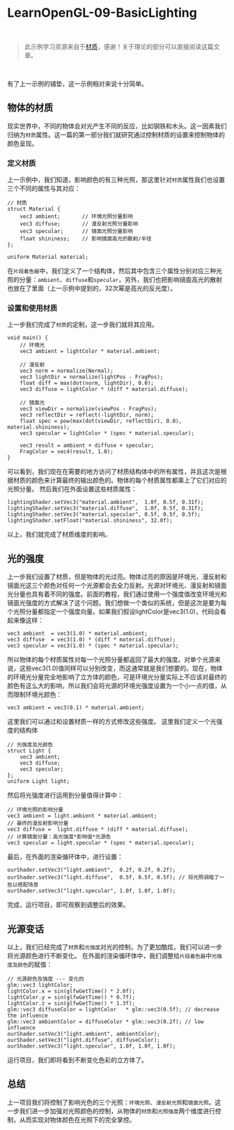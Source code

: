# LearnOpenGL-09-BasicLighting

<br/>

>  此示例学习资源来自于[材质](https://learnopengl-cn.github.io/02%20Lighting/03%20Materials/)，感谢！关于理论的部分可以直接阅读这篇文章。
<br/>

有了上一示例的铺垫，这一示例相对来说十分简单。

## 物体的材质
现实世界中，不同的物体会对光产生不同的反应，比如钢铁和木头。这一因素我们归纳为`材质`属性。这一篇的第一部分我们就研究通过控制材质的设置来控制物体的颜色呈现。

### 定义材质
上一示例中，我们知道，影响颜色的有三种光照，那这里针对`材质`属性我们也设置三个不同的属性与其对应：
```
// 材质
struct Material {
    vec3 ambient;       // 环境光照分量影响
    vec3 diffuse;       // 漫反射光照分量影响
    vec3 specular;      // 镜面光照分量影响
    float shininess;    // 影响镜面高光的散射/半径
};

uniform Material material;
```
在`片段着色器`中，我们定义了一个结构体，然后其中包含三个属性分别对应三种光照的分量：`ambient`、`diffuse`和`specular`，另外，我们也把影响镜面高光的散射也放在了里面（上一示例中提到的，32次幂是高光的反光度）。

### 设置和使用材质
上一步我们完成了`材质`的定制，这一步我们就将其应用。
```
void main() {    
    // 环境光
    vec3 ambient = lightColor * material.ambient;

    // 漫反射 
    vec3 norm = normalize(Normal);
    vec3 lightDir = normalize(lightPos - FragPos);
    float diff = max(dot(norm, lightDir), 0.0);
    vec3 diffuse = lightColor * (diff * material.diffuse);

    // 镜面光
    vec3 viewDir = normalize(viewPos - FragPos);
    vec3 reflectDir = reflect(-lightDir, norm);  
    float spec = pow(max(dot(viewDir, reflectDir), 0.0), material.shininess);
    vec3 specular = lightColor * (spec * material.specular);  

    vec3 result = ambient + diffuse + specular;
    FragColor = vec4(result, 1.0);
}
```
可以看到，我们现在在需要的地方访问了材质结构体中的所有属性，并且这次是根据材质的颜色来计算最终的输出颜色的。物体的每个材质属性都乘上了它们对应的光照分量。
然后我们在外面设置这些材质属性：
```
lightingShader.setVec3("material.ambient",  1.0f, 0.5f, 0.31f);
lightingShader.setVec3("material.diffuse",  1.0f, 0.5f, 0.31f);
lightingShader.setVec3("material.specular", 0.5f, 0.5f, 0.5f);
lightingShader.setFloat("material.shininess", 32.0f);
```
以上，我们就完成了材质维度的影响。

## 光的强度
上一步我们设置了材质，但是物体的光过亮。物体过亮的原因是环境光、漫反射和镜面光这三个颜色对任何一个光源都会去全力反射。光源对环境光、漫反射和镜面光分量也具有着不同的强度。前面的教程，我们通过使用一个强度值改变环境光和镜面光强度的方式解决了这个问题。我们想做一个类似的系统，但是这次是要为每个光照分量都指定一个强度向量。如果我们假设lightColor是vec3(1.0)，代码会看起来像这样：
```
vec3 ambient  = vec3(1.0) * material.ambient;
vec3 diffuse  = vec3(1.0) * (diff * material.diffuse);
vec3 specular = vec3(1.0) * (spec * material.specular);
```
所以物体的每个材质属性对每一个光照分量都返回了最大的强度。对单个光源来说，这些vec3(1.0)值同样可以分别改变，而这通常就是我们想要的。现在，物体的环境光分量完全地影响了立方体的颜色，可是环境光分量实际上不应该对最终的颜色有这么大的影响，所以我们会将光源的环境光强度设置为一个小一点的值，从而限制环境光颜色：
```
vec3 ambient = vec3(0.1) * material.ambient;
```

这里我们可以通过和设置材质一样的方式修改这些强度。
这里我们定义一个光强度的结构体
```
// 光强度及光颜色
struct Light {
    vec3 ambient;
    vec3 diffuse;
    vec3 specular;
};
uniform Light light;
```
然后将光强度进行运用到分量值得计算中：
```
// 环境光照的影响分量
vec3 ambient = light.ambient * material.ambient;
// 最终的漫反射影响分量
vec3 diffuse =  light.diffuse * (diff * material.diffuse);
// 计算镜面分量：高光强度*影响值*光源色
vec3 specular = light.specular * (spec * material.specular);
```
最后，在外面的渲染循环体中，进行设置：
```
ourShader.setVec3("light.ambient",  0.2f, 0.2f, 0.2f);
ourShader.setVec3("light.diffuse",  0.5f, 0.5f, 0.5f); // 将光照调暗了一些以搭配场景
ourShader.setVec3("light.specular", 1.0f, 1.0f, 1.0f); 
```
完成，运行项目，即可观察到调整后的效果。

## 光源变话
以上，我们已经完成了`材质`和`光强度`对光的控制，为了更加酷炫，我们可以进一步将光源颜色进行不断变化。
在外面的渲染循环体中，我们调整给`片段着色器`中`光强度及颜色`的赋值：
```
// 光源颜色及强度 --- 变化的
glm::vec3 lightColor;
lightColor.x = sin(glfwGetTime() * 2.0f);
lightColor.y = sin(glfwGetTime() * 0.7f);
lightColor.z = sin(glfwGetTime() * 1.3f);
glm::vec3 diffuseColor = lightColor   * glm::vec3(0.5f); // decrease the influence
glm::vec3 ambientColor = diffuseColor * glm::vec3(0.2f); // low influence
ourShader.setVec3("light.ambient", ambientColor);
ourShader.setVec3("light.diffuse", diffuseColor);
ourShader.setVec3("light.specular", 1.0f, 1.0f, 1.0f);
```

运行项目，我们即将看到不断变化色彩的立方体了。


## 总结
上一项目我们将控制了影响光色的三个光照：`环境光照`、`漫反射光照`和`镜面光照`。这一步我们进一步加强对光照颜色的控制，从物体的`材质`和`光照强度`两个维度进行控制，从而实现对物体颜色在光照下的完全掌控。
